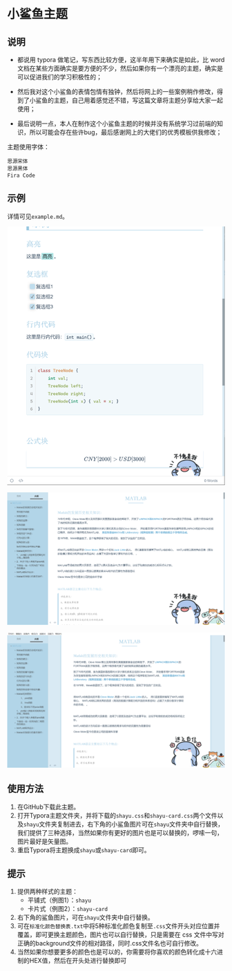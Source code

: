 # 小鲨鱼主题

## 说明

- 都说用 typora 做笔记，写东西比较方便，这半年用下来确实是如此，比 word 文档在某些方面确实是要方便的不少，然后如果你有一个漂亮的主题，确实是可以促进我们的学习积极性的；

- 然后我对这个小鲨鱼的表情包情有独钟，然后将网上的一些案例稍作修改，得到了小鲨鱼的主题，自己用着感觉还不错，写这篇文章将主题分享给大家一起使用；
- 最后说明一点，本人在制作这个小鲨鱼主题的时候并没有系统学习过前端的知识，所以可能会存在些许bug，最后感谢网上的大佬们的优秀模板供我修改；

主题使用字体：

```
思源宋体
思源黑体
Fira Code
```

## 示例

详情可见`example.md`。

![Snipaste_2022-07-19_09-51-17](README.assets/Snipaste_2022-07-19_09-51-17.png)

![screenshot1](README.assets/screenshot1.png)

![screenshot2](README.assets/screenshot2.png)



## 使用方法

1. 在GitHub下载此主题。
2. 打开Typora主题文件夹，并将下载的`shayu.css`和`shayu-card.css`两个文件以及`shayu`文件夹复制进去，右下角的小鲨鱼图片可在`shayu`文件夹中自行替换，我们提供了三种选择，当然如果你有更好的图片也是可以替换的，啰嗦一句，图片最好是矢量图。
3. 重启Typora将主题换成`shayu`或`shayu-card`即可。



## 提示

1. 提供两种样式的主题：
   * 平铺式（例图1）：`shayu`
   * 卡片式（例图2）：`shayu-card`
2. 右下角的鲨鱼图片，可在`shayu`文件夹中自行替换。
3. 可在`标准化颜色替换表.txt`中将5种标准化颜色复制至`.css`文件开头对应位置并覆盖，即可更换主题颜色，图片也可以自行替换，只是需要在 css 文件中写对正确的background文件的相对路径，同时.css文件名也可自行修改。
4. 当然如果你想要更多的颜色也是可以的，你需要将你喜欢的颜色转化成十六进制的HEX值，然后在开头处进行替换即可







